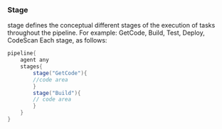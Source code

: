 ### Stage

stage defines the conceptual different stages of the execution of tasks throughout the pipeline. For example: GetCode, Build, Test, Deploy, CodeScan Each stage, as follows:

```groovy
pipeline{
    agent any
    stages{
        stage("GetCode"){
        //code area
        }
        stage("Build"){
        // code area
        }
    }
}
```
